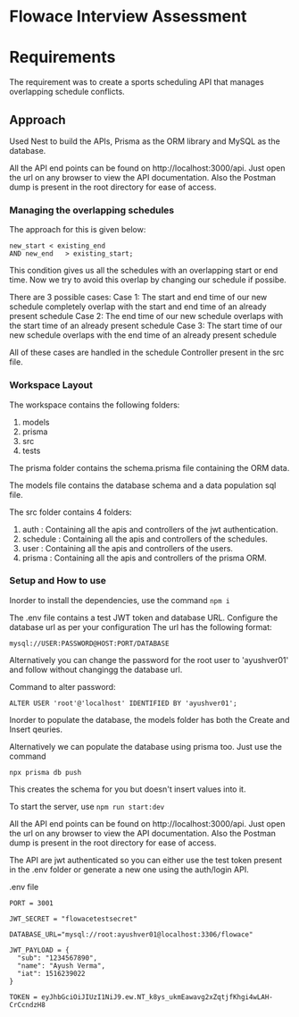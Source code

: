 # Flowace Interview Assessment


# Requirements
The requirement was to create a sports scheduling API that manages overlapping schedule conflicts.

## Approach
Used Nest to build the APIs, Prisma as the ORM library and MySQL as the database.

All the API end points can be found on http://localhost:3000/api. Just open the url on any browser to view the API documentation.
Also the Postman dump is present in the root directory for ease of access.

### Managing the overlapping schedules

The approach for this is given below: 

```
new_start < existing_end
AND new_end   > existing_start;
```

This condition gives us all the schedules with an overlapping start or end time.
Now we try to avoid this overlap by changing our schedule if possibe.

There are 3 possible cases: 
Case 1: The start and end time of our new schedule completely overlap with the start and end time of an already present schedule
Case 2: The end time of our new schedule overlaps with the start time of an already present schedule
Case 3: The start time of our new schedule overlaps with the end time of an already present schedule

All of these cases are handled in the schedule Controller present in the src file.


### Workspace Layout

The workspace contains the following folders:
1. models
2. prisma
3. src
4. tests

The prisma folder contains the schema.prisma file containing the ORM data.

The models file contains the database schema and a data population sql file.

The src folder contains 4 folders:

1. auth : Containing all the apis and controllers of the jwt authentication.
2. schedule : Containing all the apis and controllers of the schedules.
3. user : Containing all the apis and controllers of the users.
4. prisma : Containing all the apis and controllers of the prisma ORM.


### Setup and How to use

Inorder to install the dependencies, use the command ```npm i```

The .env file contains a test JWT token and database URL.
Configure the database url as per your configuration 
The url has the following format: 

```
mysql://USER:PASSWORD@HOST:PORT/DATABASE
```

Alternatively you can change the password for the root user to 'ayushver01' and 
follow without changingg the database url.

Command to alter password: 
```
ALTER USER 'root'@'localhost' IDENTIFIED BY 'ayushver01';
```

Inorder to populate the database, the models folder has both the Create and Insert qeuries.

Alternatively we can populate the database using prisma too.
Just use the command 
```
npx prisma db push
```

This creates the schema for you but doesn't insert values into it.

To start the server, use ``` npm run start:dev ```

All the API end points can be found on http://localhost:3000/api. Just open the url on any browser to view the API documentation.
Also the Postman dump is present in the root directory for ease of access.

The API are jwt authenticated so you can either use the test token present in the .env folder or generate a new one using the auth/login API.


.env file

```
PORT = 3001

JWT_SECRET = "flowacetestsecret"

DATABASE_URL="mysql://root:ayushver01@localhost:3306/flowace"

JWT_PAYLOAD = {
  "sub": "1234567890",
  "name": "Ayush Verma",
  "iat": 1516239022
}

TOKEN = eyJhbGciOiJIUzI1NiJ9.ew.NT_k8ys_ukmEawavg2xZqtjfKhgi4wLAH-CrCcndzH8
```
